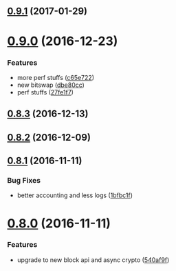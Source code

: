 <a name="0.9.1"></a>
## [0.9.1](https://github.com/ipfs/js-ipfs-bitswap/compare/v0.9.0...v0.9.1) (2017-01-29)



<a name="0.9.0"></a>
# [0.9.0](https://github.com/ipfs/js-ipfs-bitswap/compare/v0.8.3...v0.9.0) (2016-12-23)


### Features

* more perf stuffs ([c65e722](https://github.com/ipfs/js-ipfs-bitswap/commit/c65e722))
* new bitswap ([dbe80cc](https://github.com/ipfs/js-ipfs-bitswap/commit/dbe80cc))
* perf stuffs ([27fe1f7](https://github.com/ipfs/js-ipfs-bitswap/commit/27fe1f7))



<a name="0.8.3"></a>
## [0.8.3](https://github.com/ipfs/js-ipfs-bitswap/compare/v0.8.2...v0.8.3) (2016-12-13)



<a name="0.8.2"></a>
## [0.8.2](https://github.com/ipfs/js-ipfs-bitswap/compare/v0.8.1...v0.8.2) (2016-12-09)



<a name="0.8.1"></a>
## [0.8.1](https://github.com/ipfs/js-ipfs-bitswap/compare/v0.8.0...v0.8.1) (2016-11-11)


### Bug Fixes

* better accounting and less logs ([1bfbc1f](https://github.com/ipfs/js-ipfs-bitswap/commit/1bfbc1f))



<a name="0.8.0"></a>
# [0.8.0](https://github.com/ipfs/js-ipfs-bitswap/compare/v0.7.1...v0.8.0) (2016-11-11)


### Features

* upgrade to new block api and async crypto ([540af9f](https://github.com/ipfs/js-ipfs-bitswap/commit/540af9f))




